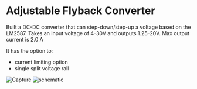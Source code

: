 # Adjustable Flyback Converter
Built a DC-DC converter that can step-down/step-up a voltage based on the LM2587. Takes an input voltage of 4-30V and outputs 1.25-20V. Max output current is 2.0 A

It has the option to:
- current limiting option
- single split voltage rail

![Capture](https://user-images.githubusercontent.com/7868324/131574436-eae91eb3-9b7f-4175-b004-b54d77d315c4.PNG)
![schematic](https://user-images.githubusercontent.com/7868324/131574482-41535b42-d49a-42b9-9290-54bbe414efd5.PNG)
